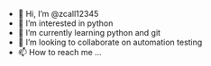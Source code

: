 - 👋 Hi, I’m @zcall12345
- 👀 I’m interested in python
- 🌱 I’m currently learning python and git
- 💞️ I’m looking to collaborate on automation testing
- 📫 How to reach me ...

<!---
zcall12345/zcall12345 is a ✨ special ✨ repository because its `README.md` (this file) appears on your GitHub profile.
You can click the Preview link to take a look at your changes.
--->
